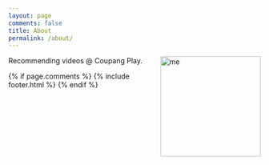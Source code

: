```yaml
---
layout: page
comments: false
title: About
permalink: /about/
---
```


<img src="../images/peter.jpg" alt="me" style="width: 200px; float:right;"/>

Recommending videos @ Coupang Play.

{% if page.comments %}
{% include footer.html %}
{% endif %}
